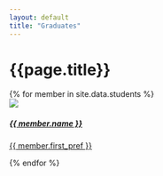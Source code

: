 ```yaml
---
layout: default
title: "Graduates"
---
```


<div class="container mt-4">
	<h1 class="mb-2">{{page.title}}</h1>
	<div class="row">
		{% for member in site.data.students %}
		<div class="col-md-4 p-2 text-center">
			<a href="{{ member.linkedin }}">
				<div class="card text-white card-dark">
					<div class="card-body">
						<img src="/assets/images/graduates/{{ member.image }}" loading="lazy" class="p-3 w-75 rounded-circle">
						<h5 class="card-title ala-font">{{ member.name }}</h5>
						<p class="card-text">{{ member.first_pref }}</p>
					</div>
				</div>
			</a>
		</div>
		{% endfor %}
	</div>
</div>